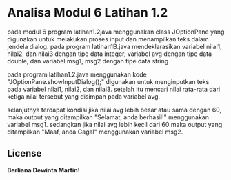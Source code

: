 # Analisa Modul 6 Latihan 1.2
pada modul 6 program latihan1.2java menggunakan class JOptionPane yang digunakan untuk melakukan proses input dan menampilkan teks dalam jendela dialog. pada program latihan1B.java mendeklarasikan variabel nilai1, nilai2, dan nilai3 dengan tipe data integer, variabel avg dengan tipe data double, dan variabel msg1, msg2 dengan tipe data string

pada program latihan1.2.java menggunakan kode "JOptionPane.showInputDialog();" digunakan untuk menginputkan teks pada variabel nilai1, nilai2, dan nilai3. setelah itu mencari nilai rata-rata dari ketiga nilai tersebut yang disimpan pada variabel avg.

selanjutnya terdapat kondisi jika nilai avg lebih besar atau sama dengan 60, maka output yang ditampilkan "Selamat, anda berhasil!" menggunakan variabel msg1. sedangkan jika nilai avg lebih kecil dari 60 maka output yang ditampilkan "Maaf, anda Gagal" menggunakan variabel msg2.
## License

**Berliana Dewinta Martin!**

